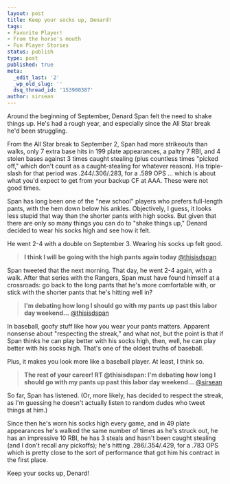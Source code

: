 ```yaml
---
layout: post
title: Keep your socks up, Denard!
tags:
- Favorite Player!
- From the horse's mouth
- Fun Player Stories
status: publish
type: post
published: true
meta:
  _edit_last: '2'
  _wp_old_slug: ''
  dsq_thread_id: '153900387'
author: sirsean
---
```

Around the beginning of September, Denard Span felt the need to shake things up. He's had a rough year, and especially since the All Star break he'd been struggling.

From the All Star break to September 2, Span had more strikeouts than walks, only 7 extra base hits in 199 plate appearances, a paltry 7 RBI, and 4 stolen bases against 3 times caught stealing (plus countless times "picked off," which don't count as a caught-stealing for whatever reason). His triple-slash for that period was .244/.306/.283, for a .589 OPS ... which is about what you'd expect to get from your backup CF at AAA. These were not good times.

Span has long been one of the "new school" players who prefers full-length pants, with the hem down below his ankles. Objectively, I guess, it looks less stupid that way than the shorter pants with high socks. But given that there are only so many things you can do to "shake things up," Denard decided to wear his socks high and see how it felt.

He went 2-4 with a double on September 3. Wearing his socks up felt good.

> **I think I will be going with the high pants again today** [@thisisdspan](http://twitter.com/thisisdspan/status/22978951821)

Span tweeted that the next morning. That day, he went 2-4 again, with a walk. After that series with the Rangers, Span must have found himself at a crossroads: go back to the long pants that he's more comfortable with, or stick with the shorter pants that he's hitting well in?

> **I'm debating how long I should go with my pants up past this labor day weekend...** [@thisisdspan](http://twitter.com/thisisdspan/status/23146939427)

In baseball, goofy stuff like how you wear your pants matters. Apparent nonsense about "respecting the streak," and what not, but the point is that if Span thinks he can play better with his socks high, then, well, he can play better with his socks high. That's one of the oldest truths of baseball.

Plus, it makes you look more like a baseball player. At least, I think so.

> **The rest of your career! RT @thisisdspan: I'm debating how long I should go with my pants up past this labor day weekend...** [@sirsean](http://twitter.com/sirsean/status/23149248165)

So far, Span has listened. (Or, more likely, has decided to respect the streak, as I'm guessing he doesn't actually listen to random dudes who tweet things at him.)

Since then he's worn his socks high every game, and in 49 plate appearances he's walked the same number of times as he's struck out, he has an impressive 10 RBI, he has 3 steals and hasn't been caught stealing (and I don't recall any pickoffs); he's hitting .286/.354/.429, for a .783 OPS which is pretty close to the sort of performance that got him his contract in the first place.

Keep your socks up, Denard!
